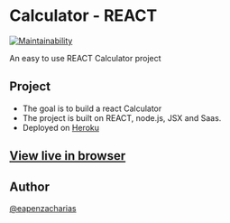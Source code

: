 # Calculator - REACT

[![Maintainability](https://api.codeclimate.com/v1/badges/8f02be7323d3c4762804/maintainability)](https://codeclimate.com/github/eapenzacharias/Calculator-REACT/maintainability)

An easy to use REACT Calculator project

## Project

* The goal is to build a react Calculator
* The project is built on REACT, node.js, JSX and Saas.
* Deployed on [Heroku](https://www.heroku.com/)

## [View live in browser](https://zaccalc.herokuapp.com/)

## Author

 [@eapenzacharias](https://github.com/eapenzacharias)
